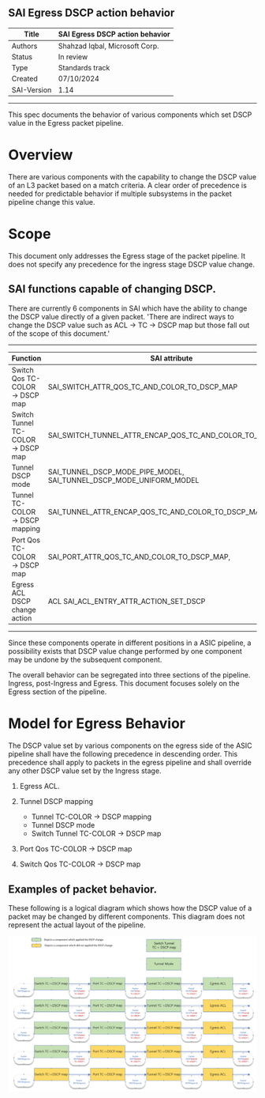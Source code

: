 SAI Egress DSCP action behavior
-------------------------------------------------------------------------------
 Title       | SAI Egress DSCP action behavior
-------------|-----------------------------------------------------------------
 Authors     | Shahzad Iqbal, Microsoft Corp.
 Status      | In review
 Type        | Standards track
 Created     | 07/10/2024
 SAI-Version | 1.14
-------------------------------------------------------------------------------

This spec documents the behavior of various components which set DSCP value in the Egress packet pipeline.

# Overview #

There are various components with the capability to change the DSCP value of an L3 packet based on a match criteria. A clear order of precedence is needed for predictable behavior if multiple subsystems in the packet pipeline change this value.

# Scope #

This document only addresses the Egress stage of the packet pipeline. It does not specify any precedence for the ingress stage DSCP value change.
## SAI functions capable of changing DSCP. ##
There are currently 6 components in SAI which have the ability to change the DSCP value directly of a given packet. 'There are indirect ways to change the DSCP value such as ACL -> TC -> DSCP map but those fall out of the scope of this document.'

-------------------------------------------------------------------------------
 Function                             | SAI attribute 
--------------------------------------|----------------------------------------
 Switch Qos TC-COLOR -> DSCP map      | SAI_SWITCH_ATTR_QOS_TC_AND_COLOR_TO_DSCP_MAP
 Switch Tunnel TC-COLOR -> DSCP map   | SAI_SWITCH_TUNNEL_ATTR_ENCAP_QOS_TC_AND_COLOR_TO_DSCP_MAP
 Tunnel DSCP mode                     | SAI_TUNNEL_DSCP_MODE_PIPE_MODEL, SAI_TUNNEL_DSCP_MODE_UNIFORM_MODEL 
 Tunnel TC-COLOR -> DSCP mapping      | SAI_TUNNEL_ATTR_ENCAP_QOS_TC_AND_COLOR_TO_DSCP_MAP 
 Port Qos TC-COLOR -> DSCP map        | SAI_PORT_ATTR_QOS_TC_AND_COLOR_TO_DSCP_MAP,
 Egress ACL DSCP change action        | ACL SAI_ACL_ENTRY_ATTR_ACTION_SET_DSCP 
-------------------------------------------------------------------------------

Since these components operate in different positions in a  ASIC pipeline, a possibility exists that DSCP value change performed by one component may be undone by the subsequent component. 

The overall behavior can be segregated into three sections of the pipeline. Ingress, post-Ingress and Egress. This document focuses solely on the Egress section of the pipeline. 

# Model for Egress Behavior #
The DSCP value set by various components on the egress side of the ASIC pipeline shall have the following precedence in descending order. This precedence shall apply to packets in the egress pipeline and shall override any other DSCP value set by the Ingress stage.

1. Egress ACL.

2. Tunnel DSCP mapping 
    - Tunnel TC-COLOR -> DSCP mapping
    - Tunnel DSCP mode
    - Switch Tunnel TC-COLOR -> DSCP map

3. Port Qos TC-COLOR -> DSCP map

4. Switch Qos TC-COLOR -> DSCP map

## Examples of packet behavior. ##

These following is a logical diagram which shows how the DSCP value of a packet may be changed by different components. This diagram does not represent the actual layout of the pipeline.

<img src="../figures/egress_dscp_change_precedence.png" width="1200">

